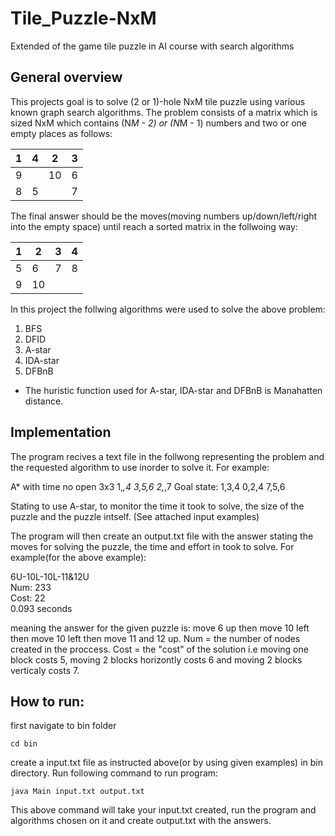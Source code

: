# Tile_Puzzle-NxM
 Extended of the game tile puzzle in AI course with search algorithms

## General overview

This projects goal is to solve (2 or 1)-hole NxM tile puzzle using various known graph search algorithms.
The problem consists of a matrix which is sized NxM which contains (N*M - 2) or (N*M - 1)  numbers and two or one  empty places as follows:


| 1 | 4 | 2 | 3 |
| ------------- | ------------- | ------------- | ------------- |   
| 9  |  | 10 | 6 |
| 8  | 5 |   | 7 |

The final answer should be the moves(moving numbers up/down/left/right into the empty space) until reach a sorted matrix in the follwoing way:

| 1 | 2 | 3 | 4 |
| ------------- | ------------- | ------------- | ------------- |
| 5  | 6 | 7 | 8 |
| 9  | 10 |   |  |

In this project the follwing algorithms were used to solve the above problem:
1. BFS 
2. DFID
3. A-star
4. IDA-star
5. DFBnB

* The huristic function used for A-star, IDA-star and DFBnB is Manahatten distance.

## Implementation

The program recives a text file in the follwong representing the problem and the requested algorithm to use inorder to solve it.
For example:

A*
with time
no open
3x3
1,_,4
3,5,6
2,_,7
Goal state:
1,3,4
0,2,4
7,5,6


Stating to use A-star, to monitor the time it took to solve, the size of the puzzle and the puzzle intself.
(See attached input examples)

The program will then create an output.txt file with the answer stating the moves for solving the puzzle, the time and effort in took to solve. For example(for the above example):

6U-10L-10L-11&12U<br>
Num: 233<br>
Cost: 22<br>
0.093 seconds<br>

meaning the answer for the given puzzle is: move 6 up then move 10 left then move 10 left then move 11 and 12 up.
Num = the number of nodes created in the proccess.
Cost = the "cost" of the solution i.e moving one block costs 5, moving 2 blocks horizontly costs 6 and moving 2 blocks verticaly costs 7.

## How to run:


first navigate to bin folder
```
cd bin
```
create a input.txt file as instructed above(or by using given examples) in bin directory.
Run following command to run program:
```
java Main input.txt output.txt
```
This above command will take your input.txt created, run the program and algorithms chosen on it and create output.txt with the answers.
